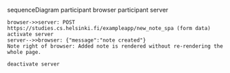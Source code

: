 sequenceDiagram
    participant browser
    participant server

    browser->>server: POST https://studies.cs.helsinki.fi/exampleapp/new_note_spa (form data)
    activate server
    server-->>browser: {"message":"note created"}
    Note right of browser: Added note is rendered without re-rendering the whole page.

    deactivate server


    